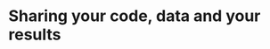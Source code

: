 # Sharing your code, data and your results
<!--
Once you're done with your project, you might want to share your data, code, results, or all of the above, whether just with a collaborator, or to further [open science]("open_science.md#-Open-Science"). Here are some resources that may help with that:

* Sharing code
* NeuroImaging Data Model (NIDM)
* Sharing your data
* Meta-analysis databases

-->
